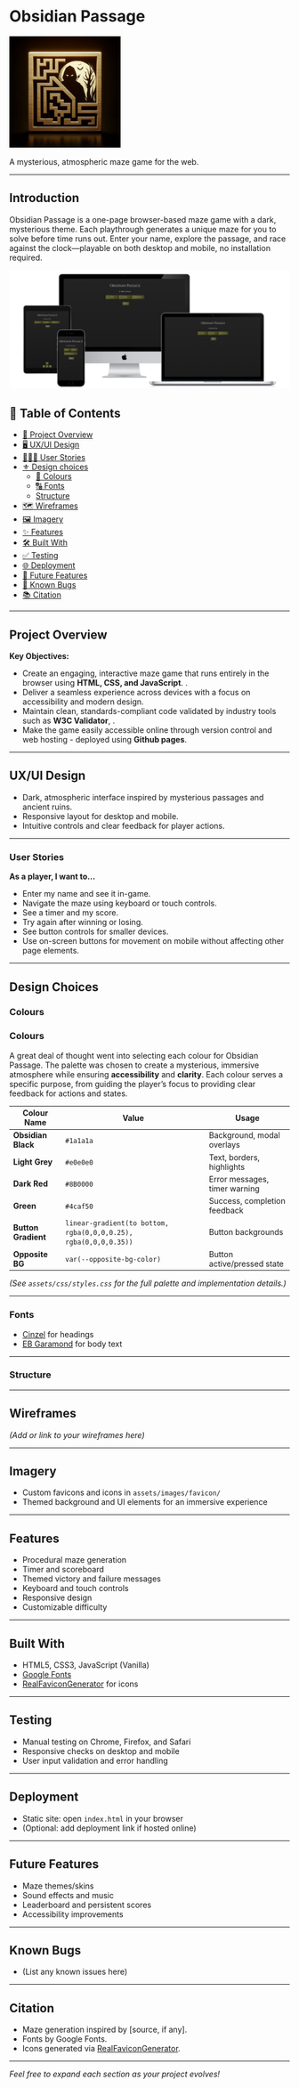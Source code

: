 # Obsidian Passage 

<img src="assets/images/readme/obsidian-logo.jpeg" alt="Logo" width="200" height="200">

A mysterious, atmospheric maze game for the web.

---
## Introduction

Obsidian Passage is a one-page browser-based maze game with a dark, mysterious theme. Each playthrough generates a unique maze for you to solve before time runs out. Enter your name, explore the passage, and race against the clock—playable on both desktop and mobile, no installation required.

![Obsidian Passage multiview image](assets/images/readme/wireframes/multiview-wireframe.png)

## 📖 Table of Contents

- [📌 Project Overview](#project-overview)
- [🖥️ UX/UI Design](#uxui-design)
- [🧑‍🚶‍♂️ User Stories](#️user-stories)
- [⚜️ Design choices](#design-choices)
  - [🎨 Colours](#colours)
  - [🔠 Fonts](#fonts)
  - [Structure](#structure)
- [🗺️ Wireframes](#wireframes)
- [🖼️ Imagery](#imagery)
- [✨ Features](#features)
- [🛠️ Built With](#️built-with)
- [✅ Testing](#testing)
- [🌐 Deployment](#deployment)
- [🔮 Future Features](#future-features)
- [🐛 Known Bugs](#known-bugs)
- [📚 Citation](#citation)

---

## Project Overview
**Key Objectives:**  

- Create an engaging, interactive maze game that runs entirely in the browser using **HTML, CSS, and JavaScript**. .
- Deliver a seamless experience across devices with a focus on accessibility and modern design.
- Maintain clean, standards-compliant code validated by industry tools such as **W3C Validator**, .
- Make the game easily accessible online through version control and web hosting - deployed using **Github pages**.

---

## UX/UI Design

- Dark, atmospheric interface inspired by mysterious passages and ancient ruins.
- Responsive layout for desktop and mobile.
- Intuitive controls and clear feedback for player actions.

---

### User Stories
**As a player, I want to...**  
- Enter my name and see it in-game.
- Navigate the maze using keyboard or touch controls.
- See a timer and my score.
- Try again after winning or losing.
- See button controls for smaller devices.
- Use on-screen buttons for movement on mobile without affecting other page elements.

---

## Design Choices

### Colours

### Colours

A great deal of thought went into selecting each colour for Obsidian Passage. The palette was chosen to create a mysterious, immersive atmosphere while ensuring **accessibility** and **clarity**. Each colour serves a specific purpose, from guiding the player’s focus to providing clear feedback for actions and states.

| Colour Name   | Value                                 | Usage                        |
|---------------|---------------------------------------|------------------------------|
| **Obsidian Black**| `#1a1a1a`                             | Background, modal overlays   |
| **Light Grey**    | `#e0e0e0`                             | Text, borders, highlights    |
| **Dark Red**      | `#8B0000`                             | Error messages, timer warning|
| **Green**         | `#4caf50`                             | Success, completion feedback |
| **Button Gradient** | `linear-gradient(to bottom, rgba(0,0,0,0.25), rgba(0,0,0,0.35))` | Button backgrounds           |
| **Opposite BG**   | `var(--opposite-bg-color)`            | Button active/pressed state  |

*(See `assets/css/styles.css` for the full palette and implementation details.)*

---

### Fonts

- [Cinzel](https://fonts.google.com/specimen/Cinzel) for headings
- [EB Garamond](https://fonts.google.com/specimen/EB+Garamond) for body text

---

### Structure

---

## Wireframes

*(Add or link to your wireframes here)*

---

## Imagery

- Custom favicons and icons in `assets/images/favicon/`
- Themed background and UI elements for an immersive experience

---

## Features

- Procedural maze generation
- Timer and scoreboard
- Themed victory and failure messages
- Keyboard and touch controls
- Responsive design
- Customizable difficulty

---

## Built With

- HTML5, CSS3, JavaScript (Vanilla)
- [Google Fonts](https://fonts.google.com/)
- [RealFaviconGenerator](https://realfavicongenerator.net/) for icons

---

## Testing

- Manual testing on Chrome, Firefox, and Safari
- Responsive checks on desktop and mobile
- User input validation and error handling

---

## Deployment

- Static site: open `index.html` in your browser
- (Optional: add deployment link if hosted online)

---

## Future Features

- Maze themes/skins
- Sound effects and music
- Leaderboard and persistent scores
- Accessibility improvements

---

## Known Bugs

- (List any known issues here)

---

## Citation

- Maze generation inspired by [source, if any].
- Fonts by Google Fonts.
- Icons generated via [RealFaviconGenerator](https://realfavicongenerator.net/).

---

*Feel free to expand each section as your project evolves!*